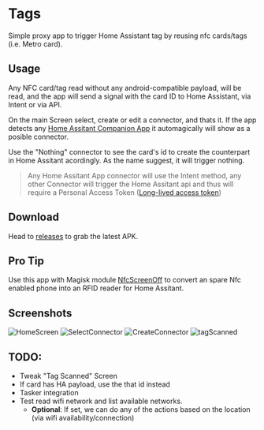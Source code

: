 # Tags
Simple proxy app to trigger Home Assistant tag by reusing nfc cards/tags (i.e. Metro card).

## Usage
Any NFC card/tag read without any android-compatible payload, will be read, and the app will send a signal with the card ID to Home Assistant, via Intent or via API.

On the main Screen select, create or edit a connector, and thats it. If the app detects any [Home Assitant Companion App](https://companion.home-assistant.io) it automagically will show as a posible connector.

Use the "Nothing" connector to see the card's id to create the counterpart in Home Assitant acordingly. As the name suggest, it will trigger nothing.

> Any Home Assitant App connector will use the Intent method, any other Connector will trigger the Home Assitant api and thus will require a Personal Access Token ([Long-lived access token](https://developers.home-assistant.io/docs/auth_api/#long-lived-access-token))

## Download
Head to [releases](https://github.com/hkfuertes/nfc_ha_tags/releases) to grab the latest APK.

## Pro Tip
Use this app with Magisk module [NfcScreenOff](https://github.com/Magisk-Modules-Repo/NFCScreenOff) to convert an spare Nfc enabled phone into an RFID reader for Home Assitant.

## Screenshots
![HomeScreen](images/home_screen.jpg)
![SelectConnector](images/select_connector.jpg)
![CreateConnector](images/create_connector.jpg)
![tagScanned](images/tag_scanned.jpg)

## TODO:
- Tweak "Tag Scanned" Screen
- If card has HA payload, use the that id instead
- Tasker integration
- Test read wifi network and list available networks.
  - **Optional**: If set, we can do any of the actions based on the location (via wifi availability/connection)
